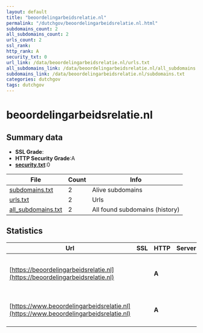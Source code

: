 ```yaml
---
layout: default
title: "beoordelingarbeidsrelatie.nl"
permalink: "/dutchgov/beoordelingarbeidsrelatie.nl.html"
subdomains_count: 2
all_subdomains_count: 2
urls_count: 2
ssl_rank: 
http_rank: A
security_txt: 0
url_link: /data/beoordelingarbeidsrelatie.nl/urls.txt
all_subdomains_link: /data/beoordelingarbeidsrelatie.nl/all_subdomains.txt
subdomains_link: /data/beoordelingarbeidsrelatie.nl/subdomains.txt
categories: dutchgov
tags: dutchgov
---
```



# beoordelingarbeidsrelatie.nl
## Summary data


 - **SSL Grade**:
 - **HTTP Security Grade**:A
 - **[security.txt](https://www.digitaleoverheid.nl/nieuws/standaard-security-txt-nu-verplicht-voor-overheid/)**:0


| File       | Count | Info |
|------------|-------|------|
|[subdomains.txt](/DutchGovScope/data/beoordelingarbeidsrelatie.nl/subdomains.txt)|2|Alive subdomains|
|[urls.txt](/DutchGovScope/data/beoordelingarbeidsrelatie.nl/urls.txt)|2|Urls|
|[all_subdomains.txt](/DutchGovScope/data/beoordelingarbeidsrelatie.nl/all_subdomains.txt)|2|All found subdomains (history)|


## Statistics


| Url | SSL | HTTP | Server | Cookie | HSTS | CORS | CTO | CSP | XFO | XXP | RP |FP| Tech |Title |
|--------|-------|-------|------|------|------|------|------|------|------|------|------|------|------|------|
|[https://beoordelingarbeidsrelatie.nl](https://beoordelingarbeidsrelatie.nl)| | **A**|| |:white_check_mark: | | | :white_check_mark:| :white_check_mark: | | :white_check_mark: | |Azure Azure Front Door HSTS|Beoordeling arbe...|
|[https://www.beoordelingarbeidsrelatie.nl](https://www.beoordelingarbeidsrelatie.nl)| | **A**|| |:white_check_mark: | | | :white_check_mark:| :white_check_mark: | | :white_check_mark: | |Azure Azure Front Door||

